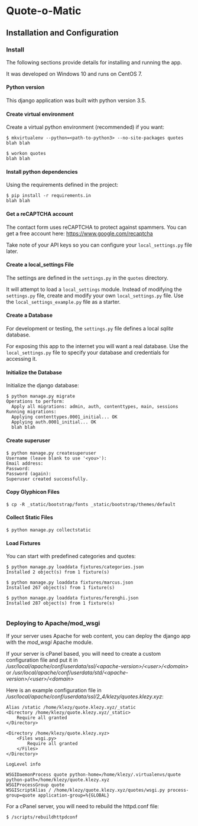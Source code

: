 Quote-o-Matic
=============

## Installation and Configuration

### Install

The following sections provide details for installing and running the app.

It was developed on Windows 10 and runs on CentOS 7.

#### Python version

This django application was built with python version 3.5.

#### Create virtual environment

Create a virtual python environment (recommended) if you want:

```shell
$ mkvirtualenv --python=<path-to-python3> --no-site-packages quotes
blah blah

$ workon quotes
blah blah
```

#### Install python dependencies

Using the requirements defined in the project:

```shell
$ pip install -r requirements.in
blah blah
```

#### Get a reCAPTCHA account

The contact form uses reCAPTCHA to protect against spammers. You can get
a free account here: <https://www.google.com/recaptcha>

Take note of your API keys so you can configure your `local_settings.py` file later.

#### Create a local_settings File

The settings are defined in the `settings.py` in the `quotes` directory. 

It will attempt to load a `local_settings` module. Instead
of modifying the `settings.py` file, create and modify
your own `local_settings.py` file. Use the `local_settings_example.py`
file as a starter.

#### Create a Database

For development or testing, the `settings.py` file defines a local *sqlite* database.

For exposing this app to the internet you will want a real database. Use the
`local_settings.py` file to specify your database and credentials for accessing it.

#### Initialize the Database

Initialize the django database:

```shell
$ python manage.py migrate
Operations to perform:
  Apply all migrations: admin, auth, contenttypes, main, sessions
Running migrations:
  Applying contenttypes.0001_initial... OK
  Applying auth.0001_initial... OK
  blah blah

```

#### Create superuser

```shell
$ python manage.py createsuperuser
Username (leave blank to use '<you>'):
Email address:
Password:
Password (again):
Superuser created successfully.

```

#### Copy Glyphicon Files

```shell
$ cp -R _static/bootstrap/fonts _static/bootstrap/themes/default
```

#### Collect Static Files
```shell
$ python manage.py collectstatic
```

#### Load Fixtures

You can start with predefined categories and quotes:

```shell
$ python manage.py loaddata fixtures/categories.json
Installed 2 object(s) from 1 fixture(s)

$ python manage.py loaddata fixtures/marcus.json
Installed 267 object(s) from 1 fixture(s)

$ python manage.py loaddata fixtures/ferenghi.json
Installed 287 object(s) from 1 fixture(s)


```

### Deploying to Apache/mod_wsgi

If your server uses Apache for web content, you can deploy the django app with
the *mod_wsgi* Apache module.

If your server is cPanel based, you will need to create a custom configuration
file and put it in */usr/local/apache/conf/userdata/ssl/\<apache-version>/\<user>/\<domain>*
or */usr/local/apache/conf/userdata/std/\<apache-version>/\<user>/\<domain>*

Here is an example configuration file in */usr/local/apache/conf/userdata/ssl/2_4/klezy/quotes.klezy.xyz*:

```
Alias /static /home/klezy/quote.klezy.xyz/_static
<Directory /home/klezy/quote.klezy.xyz/_static>
	Require all granted
</Directory>

<Directory /home/klezy/quote.klezy.xyz>
	<Files wsgi.py>
		Require all granted
	</Files>
</Directory>

LogLevel info

WSGIDaemonProcess quote python-home=/home/klezy/.virtualenvs/quote python-path=/home/klezy/quote.klezy.xyz
WSGIProcessGroup quote
WSGIScriptAlias / /home/klezy/quote.klezy.xyz/quotes/wsgi.py process-group=quote application-group=%{GLOBAL}

```

For a cPanel server, you will need to rebuild the httpd.conf file:

```shell
$ /scripts/rebuildhttpdconf
```
